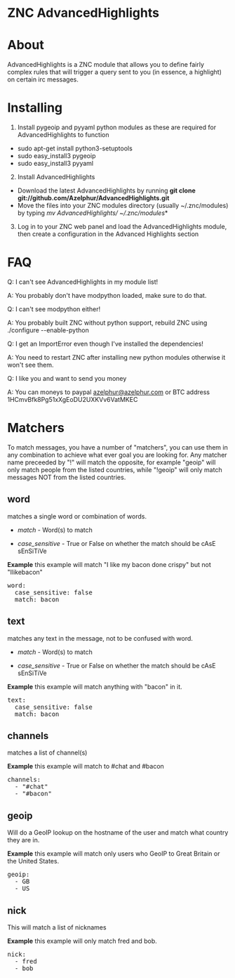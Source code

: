ZNC AdvancedHighlights
==================

About
==================
AdvancedHighlights is a ZNC module that allows you to define fairly complex rules that will trigger a query sent to you (in essence, a highlight) on certain irc messages.

Installing
==================
1) Install pygeoip and pyyaml python modules as these are required for AdvancedHighlights to function
* sudo apt-get install python3-setuptools
* sudo easy_install3 pygeoip
* sudo easy_install3 pyyaml

2) Install AdvancedHighlights
* Download the latest AdvancedHighlights by running **git clone git://github.com/Azelphur/AdvancedHighlights.git**
* Move the files into your ZNC modules directory (usually ~/.znc/modules) by typing **mv AdvancedHighlights/* ~/.znc/modules**

3) Log in to your ZNC web panel and load the AdvancedHighlights module, then create a configuration in the Advanced Highlights section

FAQ
==================
Q: I can't see AdvancedHighlights in my module list!

A: You probably don't have modpython loaded, make sure to do that.


Q: I can't see modpython either!

A: You probably built ZNC without python support, rebuild ZNC using ./configure --enable-python

Q: I get an ImportError even though I've installed the dependencies!

A: You need to restart ZNC after installing new python modules otherwise it won't see them.

Q: I like you and want to send you money

A: You can moneys to paypal azelphur@azelphur.com or BTC address 1HCmvBfk8Pg51xXgEoDU2UXKVv6VatMKEC

Matchers
==================
To match messages, you have a number of "matchers", you can use them in any combination to achieve what ever goal you are looking for.
Any matcher name preceeded by "!" will match the opposite, for example "geoip" will only match people from the listed countries, while "!geoip" will only match messages NOT from the listed countries.

word
-------------------------------
matches a single word or combination of words.

* *match* - Word(s) to match

* *case_sensitive* - True or False on whether the match should be cAsE sEnSiTiVe

**Example** this example will match "I like my bacon done crispy" but not "Ilikebacon"
<pre>
word:
  case_sensitive: false
  match: bacon
</pre>

text
-------------------------------
matches any text in the message, not to be confused with word.

* *match* - Word(s) to match

* *case_sensitive* - True or False on whether the match should be cAsE sEnSiTiVe

**Example** this example will match anything with "bacon" in it.
<pre>
text:
  case_sensitive: false
  match: bacon
</pre>

channels
-------------------------------
matches a list of channel(s)

**Example** this example will match to #chat and #bacon
<pre>
channels:
  - "#chat"
  - "#bacon"
</pre>

geoip
-------------------------------
Will do a GeoIP lookup on the hostname of the user and match what country they are in.

**Example** this example will match only users who GeoIP to Great Britain or the United States.
<pre>
geoip:
  - GB
  - US
</pre>

nick
-------------------------------
This will match a list of nicknames

**Example** this example will only match fred and bob.
<pre>
nick:
  - fred
  - bob
</pre>
